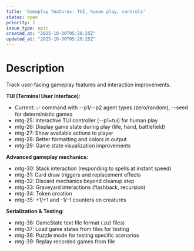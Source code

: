 ```yaml
---
title: 'Gameplay features: TUI, human play, controls'
status: open
priority: 1
issue_type: epic
created_at: "2025-10-30T05:28:25Z"
updated_at: "2025-10-30T05:28:25Z"
---
```


# Description

Track user-facing gameplay features and interaction improvements.

**TUI (Terminal User Interface):**
- Current: ✅  command with --p1/--p2 agent types (zero/random), --seed for deterministic games
- mtg-25: Interactive TUI controller (--p1=tui) for human play
- mtg-26: Display game state during play (life, hand, battlefield)
- mtg-27: Show available actions to player
- mtg-28: Better formatting and colors in output
- mtg-29: Game state visualization improvements

**Advanced gameplay mechanics:**
- mtg-30: Stack interaction (responding to spells at instant speed)
- mtg-31: Card draw triggers and replacement effects
- mtg-32: Discard mechanics beyond cleanup step
- mtg-33: Graveyard interactions (flashback, recursion)
- mtg-34: Token creation
- mtg-35: +1/+1 and -1/-1 counters on creatures

**Serialization & Testing:**
- mtg-36: GameState text file format (.pzl files)
- mtg-37: Load game states from files for testing
- mtg-38: Puzzle mode for testing specific scenarios
- mtg-39: Replay recorded games from file
